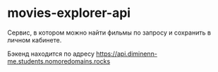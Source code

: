 # movies-explorer-api

Сервис, в котором можно найти фильмы по запросу и сохранить в личном кабинете.

Бэкенд находится по адресу https://api.diminenn-me.students.nomoredomains.rocks
